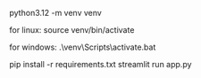 python3.12 -m venv venv

for linux:
source venv/bin/activate

for windows:
.\venv\Scripts\activate.bat

pip install -r requirements.txt 
streamlit run app.py	
